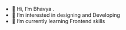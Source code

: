 - 👋 Hi, I’m Bhavya .
- 👀 I’m interested in designing and Developing
- 🌱 I’m currently learning Frontend skills

<!---
BhavyaVadavalli/BhavyaVadavalli is a ✨ special ✨ repository because its `README.md` (this file) appears on your GitHub profile.
You can click the Preview link to take a look at your changes.
--->
